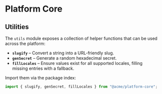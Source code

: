 # Platform Core

## Utilities

The `utils` module exposes a collection of helper functions that can be
used across the platform:

- **`slugify`** – Convert a string into a URL-friendly slug.
- **`genSecret`** – Generate a random hexadecimal secret.
- **`fillLocales`** – Ensure values exist for all supported locales, filling
  missing entries with a fallback.

Import them via the package index:

```ts
import { slugify, genSecret, fillLocales } from "@acme/platform-core";
```

